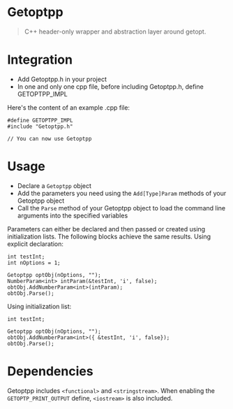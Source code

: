 # Getoptpp
> C++ header-only wrapper and abstraction layer around getopt.

# Integration
- Add Getoptpp.h in your project
- In one and only one cpp file, before including Getoptpp.h, define GETOPTPP_IMPL

Here's the content of an example .cpp file:

```
#define GETOPTPP_IMPL
#include "Getoptpp.h"

// You can now use Getoptpp

```
# Usage
- Declare a `Getoptpp` object
- Add the parameters you need using the `Add[Type]Param` methods of your Getoptpp object
- Call the `Parse` method of your Getoptpp object to load the command line arguments into the specified variables

Parameters can either be declared and then passed or created using initialization lists. The following blocks achieve the same results.
Using explicit declaration:
```
int testInt;
int nOptions = 1;

Getoptpp optObj(nOptions, "");
NumberParam<int> intParam(&testInt, 'i', false);
obtObj.AddNumberParam<int>(intParam);
obtObj.Parse();
```
Using initialization list:
```
int testInt;

Getoptpp optObj(nOptions, "");
obtObj.AddNumberParam<int>({ &testInt, 'i', false});
obtObj.Parse();

```

# Dependencies
Getoptpp includes `<functional>` and `<stringstream>`. When enabling the `GETOPTP_PRINT_OUTPUT` define, `<iostream>` is also included.
